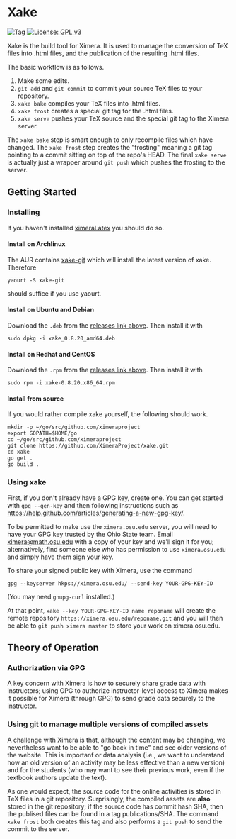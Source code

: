 # Xake

[![Tag](https://img.shields.io/github/tag/XimeraProject/xake.svg?style=flat-square)](https://github.com/XimeraProject/xake/tags)
[![License: GPL v3](https://img.shields.io/badge/license-GPL%20v3-blue.svg?style=flat-square)](https://github.com/XimeraProject/xake/blob/master/LICENSE.md)

Xake is the build tool for Ximera.  It is used to manage the
conversion of TeX files into .html files, and the publication of the
resulting .html files.

The basic workflow is as follows.

1) Make some edits.
2) `git add` and `git commit` to commit your source TeX files to your repository.
3) `xake bake` compiles your TeX files into .html files.
4) `xake frost` creates a special git tag for the .html files.
5) `xake serve` pushes your TeX source and the special git tag to the Ximera server.

The `xake bake` step is smart enough to only recompile files which
have changed.  The `xake frost` step creates the "frosting" meaning a
git tag pointing to a commit sitting on top of the repo's HEAD.  The
final `xake serve` is actually just a wrapper around `git push` which
pushes the frosting to the server.

## Getting Started

### Installing

If you haven't installed [ximeraLatex](https://github.com/XimeraProject/ximeraLatex) you should do so.

#### Install on Archlinux

The AUR contains [xake-git](https://aur.archlinux.org/packages/xake-git/) which will install the latest version of xake.  Therefore
```
yaourt -S xake-git
```
should suffice if you use yaourt.

#### Install on Ubuntu and Debian

Download the `.deb` from the [releases link above](https://github.com/XimeraProject/xake/releases).  Then install it with
```
sudo dpkg -i xake_0.8.20_amd64.deb
```

#### Install on Redhat and CentOS

Download the `.rpm` from the [releases link above](https://github.com/XimeraProject/xake/releases).  Then install it with
```
sudo rpm -i xake-0.8.20.x86_64.rpm
```

#### Install from source

If you would rather compile xake yourself, the following should work.
```
mkdir -p ~/go/src/github.com/ximeraproject
export GOPATH=$HOME/go
cd ~/go/src/github.com/ximeraproject
git clone https://github.com/XimeraProject/xake.git
cd xake
go get .
go build .

```

### Using xake

First, if you don't already have a GPG key, create one.  You can get
started with `gpg --gen-key` and then following instructions such as
<https://help.github.com/articles/generating-a-new-gpg-key/>.

To be permitted to make use the `ximera.osu.edu` server, you will need
to have your GPG key trusted by the Ohio State team.  Email
ximera@math.osu.edu with a copy of your key and we'll sign it for you;
alternatively, find someone else who has permission to use
`ximera.osu.edu` and simply have them sign your key.

To share your signed public key with Ximera, use the command

`gpg --keyserver hkps://ximera.osu.edu/ --send-key YOUR-GPG-KEY-ID`

(You may need `gnupg-curl` installed.)

At that point, `xake --key YOUR-GPG-KEY-ID name reponame` will create
the remote repository `https://ximera.osu.edu/reponame.git` and you
will then be able to `git push ximera master` to store your work on
ximera.osu.edu.

## Theory of Operation

### Authorization via GPG

A key concern with Ximera is how to securely share grade data with
instructors; using GPG to authorize instructor-level access to Ximera
makes it possible for Ximera (through GPG) to send grade data securely
to the instructor.

### Using git to manage multiple versions of compiled assets

A challenge with Ximera is that, although the content may be changing,
we nevertheless want to be able to "go back in time" and see older
versions of the website.  This is importanf or data analysis (i.e., we
want to understand how an old version of an activity may be less
effective than a new version) and for the students (who may want to
see their previous work, even if the textbook authors update the
text).

As one would expect, the source code for the online activities is
stored in TeX files in a git repository.  Surprisingly, the compiled
assets are **also** stored in the git repository; if the source code
has commit hash SHA, then the publised files can be found in a tag
publications/SHA.  The command `xake frost` both creates this tag and
also performs a `git push` to send the commit to the server.


